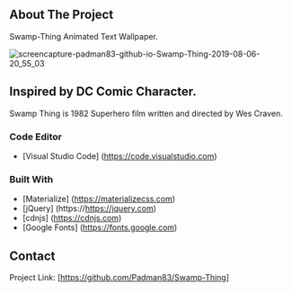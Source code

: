 ## About The Project
Swamp-Thing Animated Text Wallpaper.

![screencapture-padman83-github-io-Swamp-Thing-2019-08-06-20_55_03](https://user-images.githubusercontent.com/45048950/62784319-d2057080-baf0-11e9-8e16-1824c477b4ea.png)


## Inspired by DC Comic Character. 
Swamp Thing is 1982 Superhero film written and directed by Wes Craven.

### Code Editor
* [Visual Studio Code] (https://code.visualstudio.com)

### Built With
* [Materialize] (https://materializecss.com)
* [jQuery] (https://https://jquery.com)
* [cdnjs] (https://cdnjs.com)
* [Google Fonts] (https://fonts.google.com)

## Contact 

Project Link: [https://github.com/Padman83/Swamp-Thing]


